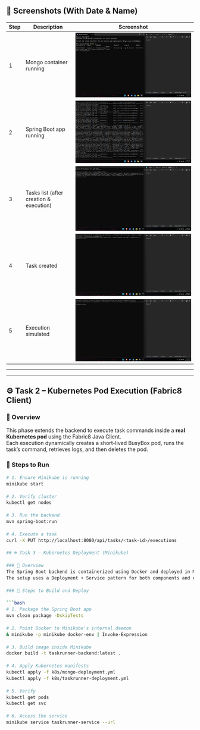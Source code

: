 ## 📸 Screenshots (With Date & Name)

| Step | Description | Screenshot |
|------|--------------|-------------|
| 1 | Mongo container running | ![Docker PS](screenshots/1_docker_ps.png) |
| 2 | Spring Boot app running | ![Spring Boot](screenshots/2_mvn_run.png) |
| 3 | Tasks list (after creation & execution) | ![GET tasks](screenshots/3_get_tasks.png) |
| 4 | Task created | ![PUT task](screenshots/4_put_task.png) |
| 5 | Execution simulated | ![Execution](screenshots/5_execute_task.png) |
---
---

## ⚙️ Task 2 – Kubernetes Pod Execution (Fabric8 Client)

### 🧠 Overview
This phase extends the backend to execute task commands inside a **real Kubernetes pod** using the Fabric8 Java Client.  
Each execution dynamically creates a short-lived BusyBox pod, runs the task’s command, retrieves logs, and then deletes the pod.

### 🧰 Steps to Run
```bash
# 1. Ensure Minikube is running
minikube start

# 2. Verify cluster
kubectl get nodes

# 3. Run the backend
mvn spring-boot:run

# 4. Execute a task
curl -X PUT http://localhost:8080/api/tasks/<task-id>/executions

## ☸️ Task 3 – Kubernetes Deployment (Minikube)

### 🧠 Overview
The Spring Boot backend is containerized using Docker and deployed in Minikube along with MongoDB.  
The setup uses a Deployment + Service pattern for both components and exposes the API through NodePort 30080.

### 🧰 Steps to Build and Deploy

```bash
# 1. Package the Spring Boot app
mvn clean package -DskipTests

# 2. Point Docker to Minikube's internal daemon
& minikube -p minikube docker-env | Invoke-Expression

# 3. Build image inside Minikube
docker build -t taskrunner-backend:latest .

# 4. Apply Kubernetes manifests
kubectl apply -f k8s/mongo-deployment.yml
kubectl apply -f k8s/taskrunner-deployment.yml

# 5. Verify
kubectl get pods
kubectl get svc

# 6. Access the service
minikube service taskrunner-service --url


